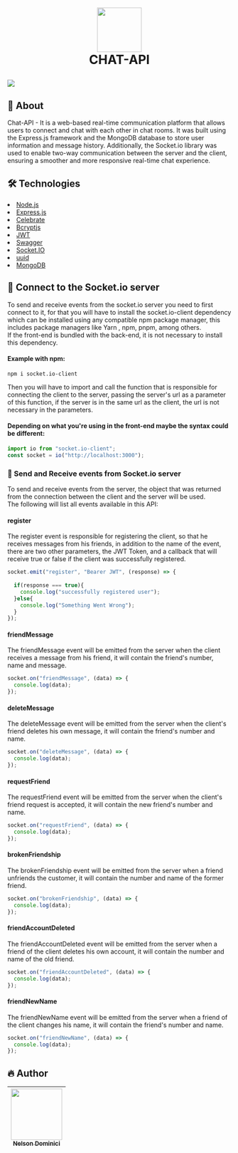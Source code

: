 <h1 align="center" >

<img style="object-fit: cover;" src="https://user-images.githubusercontent.com/89428967/233867247-1b9f771e-582b-41ff-b1b0-a28321710d13.png" width="100px" height="100px"><br>
CHAT-API
</h1>

<img style="object-fit: cover;" src="https://github.com/Nelson-Dominici/Chat-API/assets/89428967/1cced367-8758-42e8-a28e-fe5a0f516617"><br>

<h2>🚀 About</h2>
<p>
Chat-API - It is a web-based real-time communication platform that allows users to connect and chat with each other in chat rooms. It was built using the Express.js framework and the MongoDB database to store user information and message history. Additionally, the Socket.io library was used to enable two-way communication between the server and the client, ensuring a smoother and more responsive real-time chat experience.
</p>

<h2>🛠 Technologies</h2>

<li><a href="https://nodejs.org/en/">Node.js</a></li>
<li><a href="https://expressjs.com">Express.js</a></li>
<li><a href="https://github.com/arb/celebrate">Celebrate</a></li>
<li><a href="https://www.npmjs.com/package/bcryptjs">Bcryptjs</a></li>
<li><a href="https://jwt.io">JWT</a></li>
<li><a href="https://swagger.io">Swagger</a></li>
<li><a href="https://socket.io/">Socket.IO</a></li>

<li><a href="https://github.com/uuidjs/uuid">uuid</a></li>

<li><a href="https://www.googleadservices.com/pagead/aclk?sa=L&ai=DChcSEwj55Keuh8H-AhXSQUgAHWI6AJgYABAAGgJjZQ&ohost=www.google.com&cid=CAESaeD2Pu1D_Hk1KMZvjxoYgsKou_WZMbut6psBg21J3zYmU_KhROP7j_ynqafvEGfcCQvM7x8G5ae9VA73HGSJz68iorxygk1B3JP-MVcyrjGEk6mQyc_b3vcgQrJSkMK8y1TB4PQC320bVQ&sig=AOD64_3jqLM2diySGZnqMPbI2SkSFKYvwA&q&adurl&ved=2ahUKEwjchKKuh8H-AhWrIbkGHZtEDUkQ0Qx6BAgJEAE">MongoDB</a></li>

<h2>🧷 Connect to the Socket.io server</h2>
<p>
To send and receive events from the socket.io server you need to first connect to it, for that you will have to install the socket.io-client dependency which can be installed using any compatible npm package manager, this includes package managers like Yarn , npm, pnpm, among others.<br>
If the front-end is bundled with the back-end, it is not necessary to install this dependency.
</p>
<h4>Example with npm:</h4>

```npm
npm i socket.io-client
```

<p>
Then you will have to import and call the function that is responsible for connecting the client to the server, passing the server's url as a parameter of this function, if the server is in the same url as the client, the url is not necessary in the parameters.
</p>

<h4>Depending on what you're using in the front-end maybe the syntax could be different:</h4>

```javascript
import io from "socket.io-client";
const socket = io("http://localhost:3000");
```

<h3>🌱 Send and Receive events from Socket.io server</h3>
<p>
To send and receive events from the server, the object that was returned from the connection between the client and the server will be used.<br>
The following will list all events available in this API:
</p>

<h4> register </h4>
<p>
The register event is responsible for registering the client, so that he receives messages from his friends, in addition to the name of the event, there are two other parameters, the JWT Token, and a callback that will receive true or false if the client was successfully registered.
</p>

```javascript
socket.emit("register", "Bearer JWT", (response) => {
  
  if(response === true){
    console.log("successfully registered user");
  }else{
    console.log("Something Went Wrong");
  }
});
```

<h4> friendMessage </h4>
<p>
The friendMessage event will be emitted from the server when the client receives a message from his friend, it will contain the friend's number, name and message.
</p>

```javascript
socket.on("friendMessage", (data) => {
  console.log(data);
});
```

<h4> deleteMessage </h4>
<p>
The deleteMessage event will be emitted from the server when the client's friend deletes his own message, it will contain the friend's number and name.
</p>

```javascript
socket.on("deleteMessage", (data) => {
  console.log(data);
});
```

<h4> requestFriend </h4>
<p>
The requestFriend event will be emitted from the server when the client's friend request is accepted, it will contain the new friend's number and name.
</p>

```javascript
socket.on("requestFriend", (data) => {
  console.log(data);
});
```

<h4> brokenFriendship </h4>
<p>
The brokenFriendship event will be emitted from the server when a friend unfriends the customer, it will contain the number and name of the former friend.</p>

```javascript
socket.on("brokenFriendship", (data) => {
  console.log(data);
});
```

<h4> friendAccountDeleted </h4>
<p>
The friendAccountDeleted event will be emitted from the server when a friend of the client deletes his own account, it will contain the number and name of the old friend.
</p>

```javascript
socket.on("friendAccountDeleted", (data) => {
  console.log(data);
});
```



<h4> friendNewName </h4>
<p>
The friendNewName event will be emitted from the server when a friend of the client changes his name, it will contain the friend's number and name.
</p>

```javascript
socket.on("friendNewName", (data) => {
  console.log(data);
});
```


<h2>🔥 Author</h2>

| [<img src="https://avatars.githubusercontent.com/Nelson-Dominici" width=115><br><sub>Nelson Dominici</sub>](https://github.com/Nelson-Dominici) |
| :---: |
